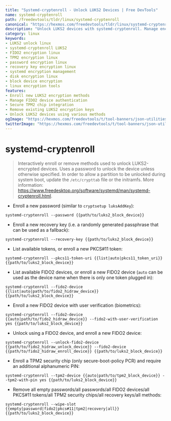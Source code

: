 ```yaml
---
title: "Systemd-cryptenroll - Unlock LUKS2 Devices | Free DevTools"
name: systemd-cryptenroll
path: /freedevtools/tldr/linux/systemd-cryptenroll
canonical: "https://hexmos.com/freedevtools/tldr/linux/systemd-cryptenroll/"
description: "Unlock LUKS2 devices with systemd-cryptenroll. Manage encryption methods, enroll FIDO2 devices, and secure TPM2 chips. Free online tool, no registration required."
category: linux
keywords:
- LUKS2 unlock linux
- systemd-cryptenroll LUKS2
- FIDO2 encryption linux
- TPM2 encryption linux
- password encryption linux
- recovery key encryption linux
- systemd encryption management
- disk encryption linux
- block device encryption
- linux encryption tools
features:
- Enroll new LUKS2 encryption methods
- Manage FIDO2 device authentication
- Secure TPM2 chip integration
- Remove existing LUKS2 encryption keys
- Unlock LUKS2 devices using various methods
ogImage: "https://hexmos.com/freedevtools/t/tool-banners/json-utilities-banner.png"
twitterImage: "https://hexmos.com/freedevtools/t/tool-banners/json-utilities-banner.png"
---
```


# systemd-cryptenroll

> Interactively enroll or remove methods used to unlock LUKS2-encrypted devices. Uses a password to unlock the device unless otherwise specified.
> In order to allow a partition to be unlocked during system boot, update the `/etc/crypttab` file or the initramfs.
> More information: <https://www.freedesktop.org/software/systemd/man/systemd-cryptenroll.html>.

- Enroll a new password (similar to `cryptsetup luksAddKey`):

`systemd-cryptenroll --password {{path/to/luks2_block_device}}`

- Enroll a new recovery key (i.e. a randomly generated passphrase that can be used as a fallback):

`systemd-cryptenroll --recovery-key {{path/to/luks2_block_device}}`

- List available tokens, or enroll a new PKCS#11 token:

`systemd-cryptenroll --pkcs11-token-uri {{list|auto|pkcs11_token_uri}} {{path/to/luks2_block_device}}`

- List available FIDO2 devices, or enroll a new FIDO2 device (`auto` can be used as the device name when there is only one token plugged in):

`systemd-cryptenroll --fido2-device {{list|auto|path/to/fido2_hidraw_device}} {{path/to/luks2_block_device}}`

- Enroll a new FIDO2 device with user verification (biometrics):

`systemd-cryptenroll --fido2-device {{auto|path/to/fido2_hidraw_device}} --fido2-with-user-verification yes {{path/to/luks2_block_device}}`

- Unlock using a FIDO2 device, and enroll a new FIDO2 device:

`systemd-cryptenroll --unlock-fido2-device {{path/to/fido2_hidraw_unlock_device}} --fido2-device {{path/to/fido2_hidraw_enroll_device}} {{path/to/luks2_block_device}}`

- Enroll a TPM2 security chip (only secure-boot-policy PCR) and require an additional alphanumeric PIN:

`systemd-cryptenroll --tpm2-device {{auto|path/to/tpm2_block_device}} --tpm2-with-pin yes {{path/to/luks2_block_device}}`

- Remove all empty passwords/all passwords/all FIDO2 devices/all PKCS#11 tokens/all TPM2 security chips/all recovery keys/all methods:

`systemd-cryptenroll --wipe-slot {{empty|password|fido2|pkcs#11|tpm2|recovery|all}} {{path/to/luks2_block_device}}`
